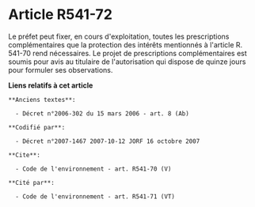 # Article R541-72

Le préfet peut fixer, en cours d'exploitation, toutes les prescriptions complémentaires que la protection des intérêts
mentionnés à l'article R. 541-70 rend nécessaires. Le projet de prescriptions complémentaires est soumis pour avis au
titulaire de l'autorisation qui dispose de quinze jours pour formuler ses observations.

**Liens relatifs à cet article**

	**Anciens textes**:

	  - Décret n°2006-302 du 15 mars 2006 - art. 8 (Ab)

	**Codifié par**:

	  - Décret n°2007-1467 2007-10-12 JORF 16 octobre 2007

	**Cite**:

	  - Code de l'environnement - art. R541-70 (V)

	**Cité par**:

	  - Code de l'environnement - art. R541-71 (VT)
